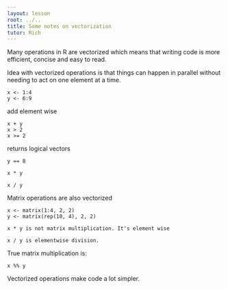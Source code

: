 ```yaml
---
layout: lesson
root: ../..
title: Some notes on vectorization
tutor: Rich
---
```



Many operations in R are vectorized which means that writing code is more efficient, concise and easy to read.

Idea with vectorized operations is that things can happen in parallel without needing to act on one element at a time.

```
x <- 1:4
y <- 6:9 
```

add element wise

```
x + y
x > 2
x >= 2
```
returns logical vectors

```
y == 8

x * y

x / y 
```

Matrix operations are also vectorized

```
x <- matrix(1:4, 2, 2)
y <- matrix(rep(10, 4), 2, 2)

x * y is not matrix multiplication. It's element wise

x / y is elementwise division.
```

True matrix multiplication is:

```
x %% y
```

Vectorized operations make code a lot simpler.




